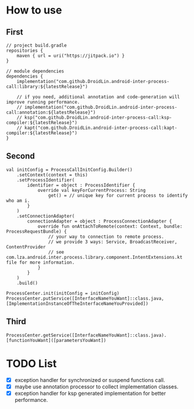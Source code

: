 # How to use

## First
```
// project build.gradle
repositories {
    maven { url = uri("https://jitpack.io") }
}

// module dependencies
dependencies {
    implementation("com.github.DroidLin.android-inter-process-call:library:${latestRelease}")

    // if you need, additional annotation and code-generation will improve running performance.
    // implementation("com.github.DroidLin.android-inter-process-call:annotation:${latestRelease}")
    // ksp("com.github.DroidLin.android-inter-process-call:ksp-compiler:${latestRelease}")
    // kapt("com.github.DroidLin.android-inter-process-call:kapt-compiler:${latestRelease}")
}
```

## Second

```
val initConfig = ProcessCallInitConfig.Builder()
    .setContext(context = this)
    .setProcessIdentifier(
        identifier = object : ProcessIdentifier {
            override val keyForCurrentProcess: String
                get() = // unique key for current process to identify who am i.
        }
    )
    .setConnectionAdapter(
        connectionAdapter = object : ProcessConnectionAdapter {
            override fun onAttachToRemote(context: Context, bundle: ProcessRequestBundle) {
                // your way to connection to remote process.
                // we provide 3 ways: Service, BroadcastReceiver, ContentProvider
                // see com.lza.android.inter.process.library.component.IntentExtensions.kt file for more information.
            }
        }
    )
    .build()

ProcessCenter.init(initConfig = initConfig)
ProcessCenter.putService([InterfaceNameYouWant]::class.java, [ImplementationInstanceOfTheInterfaceNameYouProvided])
```

## Third
```
ProcessCenter.getService([InterfaceNameYouWant]::class.java).[functionYouWant]([parametersYouWant])
```

# TODO List
- [x] exception handler for synchronized or suspend functions call.
- [x] maybe use annotation processor to collect implementation classes.
- [x] exception handler for ksp generated implementation for better performance.